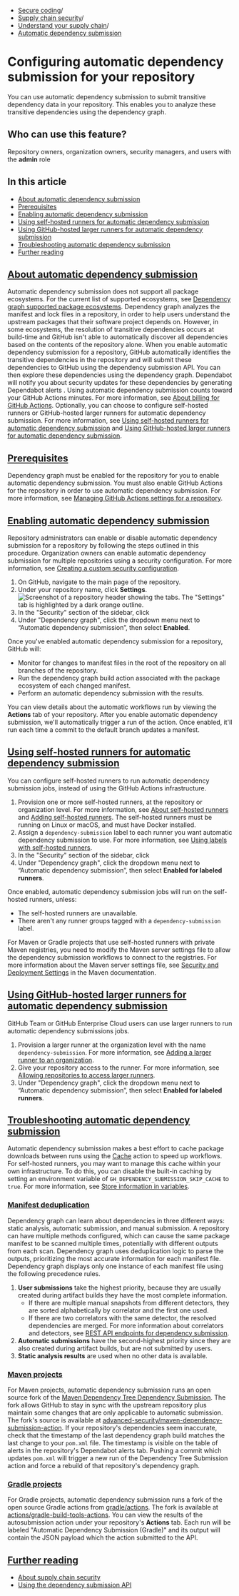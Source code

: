   * [Secure coding](https://docs.github.com/en/code-security "Secure coding")/
  * [Supply chain security](https://docs.github.com/en/code-security/supply-chain-security "Supply chain security")/
  * [Understand your supply chain](https://docs.github.com/en/code-security/supply-chain-security/understanding-your-software-supply-chain "Understand your supply chain")/
  * [Automatic dependency submission](https://docs.github.com/en/code-security/supply-chain-security/understanding-your-software-supply-chain/configuring-automatic-dependency-submission-for-your-repository "Automatic dependency submission")


# Configuring automatic dependency submission for your repository
You can use automatic dependency submission to submit transitive dependency data in your repository. This enables you to analyze these transitive dependencies using the dependency graph.
## Who can use this feature?
Repository owners, organization owners, security managers, and users with the **admin** role
## In this article
  * [About automatic dependency submission](https://docs.github.com/en/code-security/supply-chain-security/understanding-your-software-supply-chain/configuring-automatic-dependency-submission-for-your-repository#about-automatic-dependency-submission)
  * [Prerequisites](https://docs.github.com/en/code-security/supply-chain-security/understanding-your-software-supply-chain/configuring-automatic-dependency-submission-for-your-repository#prerequisites)
  * [Enabling automatic dependency submission](https://docs.github.com/en/code-security/supply-chain-security/understanding-your-software-supply-chain/configuring-automatic-dependency-submission-for-your-repository#enabling-automatic-dependency-submission)
  * [Using self-hosted runners for automatic dependency submission](https://docs.github.com/en/code-security/supply-chain-security/understanding-your-software-supply-chain/configuring-automatic-dependency-submission-for-your-repository#using-self-hosted-runners-for-automatic-dependency-submission)
  * [Using GitHub-hosted larger runners for automatic dependency submission](https://docs.github.com/en/code-security/supply-chain-security/understanding-your-software-supply-chain/configuring-automatic-dependency-submission-for-your-repository#using-github-hosted-larger-runners-for-automatic-dependency-submission)
  * [Troubleshooting automatic dependency submission](https://docs.github.com/en/code-security/supply-chain-security/understanding-your-software-supply-chain/configuring-automatic-dependency-submission-for-your-repository#troubleshooting-automatic-dependency-submission)
  * [Further reading](https://docs.github.com/en/code-security/supply-chain-security/understanding-your-software-supply-chain/configuring-automatic-dependency-submission-for-your-repository#further-reading)


## [About automatic dependency submission](https://docs.github.com/en/code-security/supply-chain-security/understanding-your-software-supply-chain/configuring-automatic-dependency-submission-for-your-repository#about-automatic-dependency-submission)
Automatic dependency submission does not support all package ecosystems. For the current list of supported ecosystems, see [Dependency graph supported package ecosystems](https://docs.github.com/en/code-security/supply-chain-security/understanding-your-software-supply-chain/dependency-graph-supported-package-ecosystems).
Dependency graph analyzes the manifest and lock files in a repository, in order to help users understand the upstream packages that their software project depends on. However, in some ecosystems, the resolution of transitive dependencies occurs at build-time and GitHub isn't able to automatically discover all dependencies based on the contents of the repository alone.
When you enable automatic dependency submission for a repository, GitHub automatically identifies the transitive dependencies in the repository and will submit these dependencies to GitHub using the dependency submission API. You can then explore these dependencies using the dependency graph. Dependabot will notify you about security updates for these dependencies by generating Dependabot alerts .
Using automatic dependency submission counts toward your GitHub Actions minutes. For more information, see [About billing for GitHub Actions](https://docs.github.com/en/billing/managing-billing-for-github-actions/about-billing-for-github-actions).
Optionally, you can choose to configure self-hosted runners or GitHub-hosted larger runners for automatic dependency submission. For more information, see [Using self-hosted runners for automatic dependency submission](https://docs.github.com/en/code-security/supply-chain-security/understanding-your-software-supply-chain/configuring-automatic-dependency-submission-for-your-repository#using-self-hosted-runners-for-automatic-dependency-submission) and [Using GitHub-hosted larger runners for automatic dependency submission](https://docs.github.com/en/code-security/supply-chain-security/understanding-your-software-supply-chain/configuring-automatic-dependency-submission-for-your-repository#using-github-hosted-larger-runners-for-automatic-dependency-submission).
## [Prerequisites](https://docs.github.com/en/code-security/supply-chain-security/understanding-your-software-supply-chain/configuring-automatic-dependency-submission-for-your-repository#prerequisites)
Dependency graph must be enabled for the repository for you to enable automatic dependency submission.
You must also enable GitHub Actions for the repository in order to use automatic dependency submission. For more information, see [Managing GitHub Actions settings for a repository](https://docs.github.com/en/repositories/managing-your-repositorys-settings-and-features/enabling-features-for-your-repository/managing-github-actions-settings-for-a-repository).
## [Enabling automatic dependency submission](https://docs.github.com/en/code-security/supply-chain-security/understanding-your-software-supply-chain/configuring-automatic-dependency-submission-for-your-repository#enabling-automatic-dependency-submission)
Repository administrators can enable or disable automatic dependency submission for a repository by following the steps outlined in this procedure.
Organization owners can enable automatic dependency submission for multiple repositories using a security configuration. For more information, see [Creating a custom security configuration](https://docs.github.com/en/code-security/securing-your-organization/enabling-security-features-in-your-organization/creating-a-custom-security-configuration).
  1. On GitHub, navigate to the main page of the repository.
  2. Under your repository name, click **Settings**.
![Screenshot of a repository header showing the tabs. The "Settings" tab is highlighted by a dark orange outline.](https://docs.github.com/assets/cb-28260/images/help/repository/repo-actions-settings.png)
  3. In the "Security" section of the sidebar, click 
  4. Under "Dependency graph", click the dropdown menu next to “Automatic dependency submission”, then select **Enabled**.


Once you've enabled automatic dependency submission for a repository, GitHub will:
  * Monitor for changes to manifest files in the root of the repository on all branches of the repository.
  * Run the dependency graph build action associated with the package ecosystem of each changed manifest.
  * Perform an automatic dependency submission with the results.


You can view details about the automatic workflows run by viewing the **Actions** tab of your repository.
After you enable automatic dependency submission, we'll automatically trigger a run of the action. Once enabled, it'll run each time a commit to the default branch updates a manifest.
## [Using self-hosted runners for automatic dependency submission](https://docs.github.com/en/code-security/supply-chain-security/understanding-your-software-supply-chain/configuring-automatic-dependency-submission-for-your-repository#using-self-hosted-runners-for-automatic-dependency-submission)
You can configure self-hosted runners to run automatic dependency submission jobs, instead of using the GitHub Actions infrastructure.
  1. Provision one or more self-hosted runners, at the repository or organization level. For more information, see [About self-hosted runners](https://docs.github.com/en/actions/hosting-your-own-runners/managing-self-hosted-runners/about-self-hosted-runners) and [Adding self-hosted runners](https://docs.github.com/en/actions/hosting-your-own-runners/managing-self-hosted-runners/adding-self-hosted-runners). The self-hosted runners must be running on Linux or macOS, and must have Docker installed.
  2. Assign a `dependency-submission` label to each runner you want automatic dependency submission to use. For more information, see [Using labels with self-hosted runners](https://docs.github.com/en/actions/hosting-your-own-runners/managing-self-hosted-runners/using-labels-with-self-hosted-runners#assigning-a-label-to-a-self-hosted-runner).
  3. In the "Security" section of the sidebar, click 
  4. Under "Dependency graph", click the dropdown menu next to “Automatic dependency submission”, then select **Enabled for labeled runners**.


Once enabled, automatic dependency submission jobs will run on the self-hosted runners, unless:
  * The self-hosted runners are unavailable.
  * There aren't any runner groups tagged with a `dependency-submission` label.


For Maven or Gradle projects that use self-hosted runners with private Maven registries, you need to modify the Maven server settings file to allow the dependency submission workflows to connect to the registries. For more information about the Maven server settings file, see [Security and Deployment Settings](https://maven.apache.org/guides/introduction/introduction-to-dependency-mechanism.html#transitive-dependencies) in the Maven documentation.
## [Using GitHub-hosted larger runners for automatic dependency submission](https://docs.github.com/en/code-security/supply-chain-security/understanding-your-software-supply-chain/configuring-automatic-dependency-submission-for-your-repository#using-github-hosted-larger-runners-for-automatic-dependency-submission)
GitHub Team or GitHub Enterprise Cloud users can use larger runners to run automatic dependency submissions jobs.
  1. Provision a larger runner at the organization level with the name `dependency-submission`. For more information, see [Adding a larger runner to an organization](https://docs.github.com/en/actions/using-github-hosted-runners/about-larger-runners/managing-larger-runners#adding-a-larger-runner-to-an-organization).
  2. Give your repository access to the runner. For more information, see [Allowing repositories to access larger runners](https://docs.github.com/en/actions/using-github-hosted-runners/about-larger-runners/managing-larger-runners#allowing-repositories-to-access-larger-runners).
  3. Under "Dependency graph", click the dropdown menu next to “Automatic dependency submission”, then select **Enabled for labeled runners**.


## [Troubleshooting automatic dependency submission](https://docs.github.com/en/code-security/supply-chain-security/understanding-your-software-supply-chain/configuring-automatic-dependency-submission-for-your-repository#troubleshooting-automatic-dependency-submission)
Automatic dependency submission makes a best effort to cache package downloads between runs using the [Cache](https://github.com/marketplace/actions/cache) action to speed up workflows. For self-hosted runners, you may want to manage this cache within your own infrastructure. To do this, you can disable the built-in caching by setting an environment variable of `GH_DEPENDENCY_SUBMISSION_SKIP_CACHE` to `true`. For more information, see [Store information in variables](https://docs.github.com/en/actions/learn-github-actions/variables).
### [Manifest deduplication](https://docs.github.com/en/code-security/supply-chain-security/understanding-your-software-supply-chain/configuring-automatic-dependency-submission-for-your-repository#manifest-deduplication)
Dependency graph can learn about dependencies in three different ways: static analysis, automatic submission, and manual submission. A repository can have multiple methods configured, which can cause the same package manifest to be scanned multiple times, potentially with different outputs from each scan. Dependency graph uses deduplication logic to parse the outputs, prioritizing the most accurate information for each manifest file.
Dependency graph displays only one instance of each manifest file using the following precedence rules.
  1. **User submissions** take the highest priority, because they are usually created during artifact builds they have the most complete information. 
     * If there are multiple manual snapshots from different detectors, they are sorted alphabetically by correlator and the first one used.
     * If there are two correlators with the same detector, the resolved dependencies are merged. For more information about correlators and detectors, see [REST API endpoints for dependency submission](https://docs.github.com/en/rest/dependency-graph/dependency-submission).
  2. **Automatic submissions** have the second-highest priority since they are also created during artifact builds, but are not submitted by users.
  3. **Static analysis results** are used when no other data is available.


### [Maven projects](https://docs.github.com/en/code-security/supply-chain-security/understanding-your-software-supply-chain/configuring-automatic-dependency-submission-for-your-repository#maven-projects)
For Maven projects, automatic dependency submission runs an open source fork of the [Maven Dependency Tree Dependency Submission](https://github.com/marketplace/actions/maven-dependency-tree-dependency-submission). The fork allows GitHub to stay in sync with the upstream repository plus maintain some changes that are only applicable to automatic submission. The fork's source is available at [advanced-security/maven-dependency-submission-action](https://github.com/advanced-security/maven-dependency-submission-action).
If your repository's dependencies seem inaccurate, check that the timestamp of the last dependency graph build matches the last change to your `pom.xml` file. The timestamp is visible on the table of alerts in the repository's Dependabot alerts tab. Pushing a commit which updates `pom.xml` will trigger a new run of the Dependency Tree Submission action and force a rebuild of that repository's dependency graph.
### [Gradle projects](https://docs.github.com/en/code-security/supply-chain-security/understanding-your-software-supply-chain/configuring-automatic-dependency-submission-for-your-repository#gradle-projects)
For Gradle projects, automatic dependency submission runs a fork of the open source Gradle actions from [gradle/actions](https://github.com/gradle/actions). The fork is available at [actions/gradle-build-tools-actions](https://github.com/actions/gradle-build-tools-actions). You can view the results of the autosubmission action under your repository's **Actions** tab. Each run will be labeled "Automatic Dependency Submission (Gradle)" and its output will contain the JSON payload which the action submitted to the API.
## [Further reading](https://docs.github.com/en/code-security/supply-chain-security/understanding-your-software-supply-chain/configuring-automatic-dependency-submission-for-your-repository#further-reading)
  * [About supply chain security](https://docs.github.com/en/code-security/supply-chain-security/understanding-your-software-supply-chain/about-supply-chain-security)
  * [Using the dependency submission API](https://docs.github.com/en/code-security/supply-chain-security/understanding-your-software-supply-chain/using-the-dependency-submission-api)


